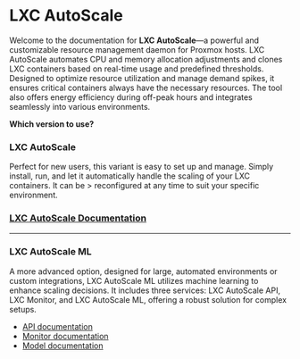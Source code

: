 # LXC AutoScale

Welcome to the documentation for **LXC AutoScale**—a powerful and customizable resource management daemon for Proxmox hosts. LXC AutoScale automates CPU and memory allocation adjustments and clones LXC containers based on real-time usage and predefined thresholds. Designed to optimize resource utilization and manage demand spikes, it ensures critical containers always have the necessary resources. The tool also offers energy efficiency during off-peak hours and integrates seamlessly into various environments.

**Which version to use?**

### LXC AutoScale
Perfect for new users, this variant is easy to set up and manage. Simply install, run, and let it automatically handle the scaling of your LXC containers. It can be > reconfigured at any time to suit your specific environment.

### [LXC AutoScale Documentation](https://github.com/fabriziosalmi/proxmox-lxc-autoscale/blob/main/docs/lxc_autoscale/README.md)

--- 
### LXC AutoScale ML

A more advanced option, designed for large, automated environments or custom integrations, LXC AutoScale ML utilizes machine learning to enhance scaling decisions. It includes three services: LXC AutoScale API, LXC Monitor, and LXC AutoScale ML, offering a robust solution for complex setups.

 - [API documentation](lxc_autoscale_api/README.md)
 - [Monitor documentation](lxc_monitor/README.md)
 - [Model documentation](lxc_model/README.md)
